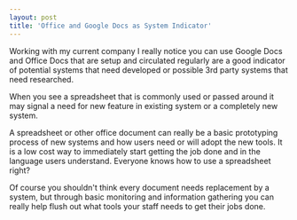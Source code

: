 ```yaml
---
layout: post
title: 'Office and Google Docs as System Indicator'
---
```

Working with my current company I really notice you can use Google Docs and Office Docs that are setup and circulated regularly are a good indicator of potential systems that need developed or possible 3rd party systems that need researched.<p></p>
When you see a spreadsheet that is commonly used or passed around it may signal a need for new feature in existing system or a completely new system.<p></p>
A spreadsheet or other office document can really be a basic prototyping process of new systems and how users need or will adopt the new tools. It is a low cost way to immediately start getting the job done and in the language users understand. Everyone knows how to use a spreadsheet right?<p></p>
Of course you shouldn't think every document needs replacement by a system, but through basic monitoring and information gathering you can really help flush out what tools your staff needs to get their jobs done.